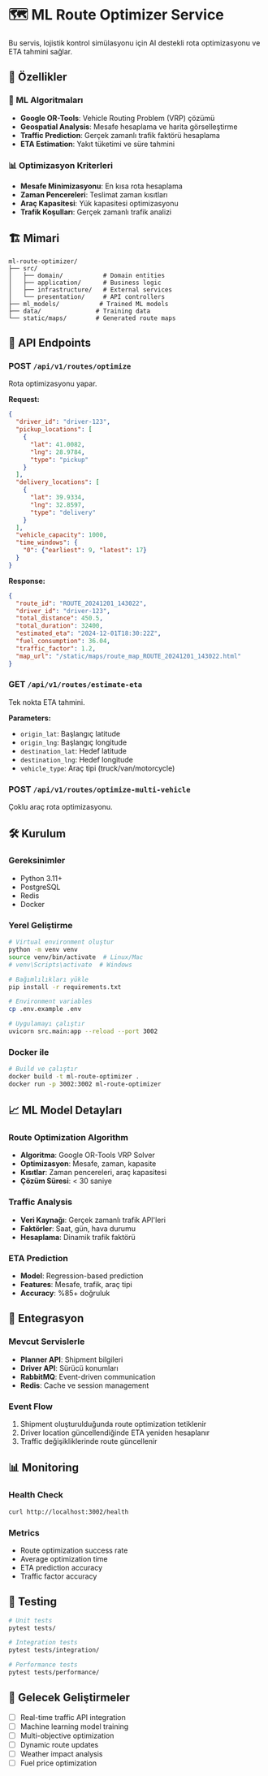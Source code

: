 # 🗺️ ML Route Optimizer Service

Bu servis, lojistik kontrol simülasyonu için AI destekli rota optimizasyonu ve ETA tahmini sağlar.

## 🚀 Özellikler

### 🤖 ML Algoritmaları
- **Google OR-Tools**: Vehicle Routing Problem (VRP) çözümü
- **Geospatial Analysis**: Mesafe hesaplama ve harita görselleştirme
- **Traffic Prediction**: Gerçek zamanlı trafik faktörü hesaplama
- **ETA Estimation**: Yakıt tüketimi ve süre tahmini

### 📊 Optimizasyon Kriterleri
- **Mesafe Minimizasyonu**: En kısa rota hesaplama
- **Zaman Pencereleri**: Teslimat zaman kısıtları
- **Araç Kapasitesi**: Yük kapasitesi optimizasyonu
- **Trafik Koşulları**: Gerçek zamanlı trafik analizi

## 🏗️ Mimari

```
ml-route-optimizer/
├── src/
│   ├── domain/           # Domain entities
│   ├── application/      # Business logic
│   ├── infrastructure/   # External services
│   └── presentation/     # API controllers
├── ml_models/           # Trained ML models
├── data/               # Training data
└── static/maps/        # Generated route maps
```

## 🔧 API Endpoints

### POST `/api/v1/routes/optimize`
Rota optimizasyonu yapar.

**Request:**
```json
{
  "driver_id": "driver-123",
  "pickup_locations": [
    {
      "lat": 41.0082,
      "lng": 28.9784,
      "type": "pickup"
    }
  ],
  "delivery_locations": [
    {
      "lat": 39.9334,
      "lng": 32.8597,
      "type": "delivery"
    }
  ],
  "vehicle_capacity": 1000,
  "time_windows": {
    "0": {"earliest": 9, "latest": 17}
  }
}
```

**Response:**
```json
{
  "route_id": "ROUTE_20241201_143022",
  "driver_id": "driver-123",
  "total_distance": 450.5,
  "total_duration": 32400,
  "estimated_eta": "2024-12-01T18:30:22Z",
  "fuel_consumption": 36.04,
  "traffic_factor": 1.2,
  "map_url": "/static/maps/route_map_ROUTE_20241201_143022.html"
}
```

### GET `/api/v1/routes/estimate-eta`
Tek nokta ETA tahmini.

**Parameters:**
- `origin_lat`: Başlangıç latitude
- `origin_lng`: Başlangıç longitude
- `destination_lat`: Hedef latitude
- `destination_lng`: Hedef longitude
- `vehicle_type`: Araç tipi (truck/van/motorcycle)

### POST `/api/v1/routes/optimize-multi-vehicle`
Çoklu araç rota optimizasyonu.

## 🛠️ Kurulum

### Gereksinimler
- Python 3.11+
- PostgreSQL
- Redis
- Docker

### Yerel Geliştirme
```bash
# Virtual environment oluştur
python -m venv venv
source venv/bin/activate  # Linux/Mac
# venv\Scripts\activate  # Windows

# Bağımlılıkları yükle
pip install -r requirements.txt

# Environment variables
cp .env.example .env

# Uygulamayı çalıştır
uvicorn src.main:app --reload --port 3002
```

### Docker ile
```bash
# Build ve çalıştır
docker build -t ml-route-optimizer .
docker run -p 3002:3002 ml-route-optimizer
```

## 📈 ML Model Detayları

### Route Optimization Algorithm
- **Algoritma**: Google OR-Tools VRP Solver
- **Optimizasyon**: Mesafe, zaman, kapasite
- **Kısıtlar**: Zaman pencereleri, araç kapasitesi
- **Çözüm Süresi**: < 30 saniye

### Traffic Analysis
- **Veri Kaynağı**: Gerçek zamanlı trafik API'leri
- **Faktörler**: Saat, gün, hava durumu
- **Hesaplama**: Dinamik trafik faktörü

### ETA Prediction
- **Model**: Regression-based prediction
- **Features**: Mesafe, trafik, araç tipi
- **Accuracy**: %85+ doğruluk

## 🔗 Entegrasyon

### Mevcut Servislerle
- **Planner API**: Shipment bilgileri
- **Driver API**: Sürücü konumları
- **RabbitMQ**: Event-driven communication
- **Redis**: Cache ve session management

### Event Flow
1. Shipment oluşturulduğunda route optimization tetiklenir
2. Driver location güncellendiğinde ETA yeniden hesaplanır
3. Traffic değişikliklerinde route güncellenir

## 📊 Monitoring

### Health Check
```bash
curl http://localhost:3002/health
```

### Metrics
- Route optimization success rate
- Average optimization time
- ETA prediction accuracy
- Traffic factor accuracy

## 🧪 Testing

```bash
# Unit tests
pytest tests/

# Integration tests
pytest tests/integration/

# Performance tests
pytest tests/performance/
```

## 🔮 Gelecek Geliştirmeler

- [ ] Real-time traffic API integration
- [ ] Machine learning model training
- [ ] Multi-objective optimization
- [ ] Dynamic route updates
- [ ] Weather impact analysis
- [ ] Fuel price optimization 
